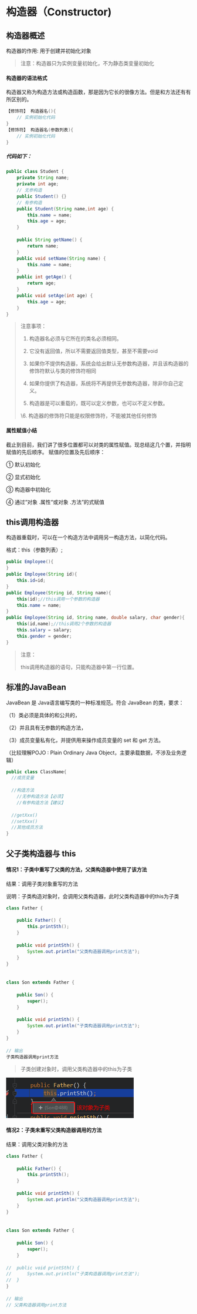 # 构造器（Constructor)

## 构造器概述

构造器的作用: 用于创建并初始化对象

>   注意：构造器只为实例变量初始化，不为静态类变量初始化

#### 构造器的语法格式

构造器又称为构造方法或构造函数，那是因为它长的很像方法。但是和方法还有有所区别的。

```java
【修饰符】 构造器名(){
    // 实例初始化代码
}
【修饰符】 构造器名(参数列表){
    // 实例初始化代码
}
```

##### 代码如下：

```java
public class Student {
    private String name;
    private int age;
    // 无参构造
    public Student() {} 
    // 有参构造
    public Student(String name,int age) {
        this.name = name;
        this.age = age; 
    }
    
    public String getName() {
        return name;
    }
    public void setName(String name) {
        this.name = name;
    }
    public int getAge() {
        return age;
    }
    public void setAge(int age) {
        this.age = age;
    }
}
```

>   注意事项：
>
>   1.  构造器名必须与它所在的类名必须相同。
>
>   2.  它没有返回值，所以不需要返回值类型，甚至不需要void
>
>   3.  如果你不提供构造器，系统会给出默认无参数构造器，并且该构造器的修饰符默认与类的修饰符相同
>
>   4.  如果你提供了构造器，系统将不再提供无参数构造器，除非你自己定义。
>
>   5.  构造器是可以重载的，既可以定义参数，也可以不定义参数。
>
>   \6. 构造器的修饰符只能是权限修饰符，不能被其他任何修饰

#### 属性赋值小结

截止到目前，我们讲了很多位置都可以对类的属性赋值。现总结这几个置，并指明赋值的先后顺序。 赋值的位置及先后顺序： 

① 默认初始化

② 显式初始化 

③ 构造器中初始化 

④ 通过“对象 .属性“或对象 .方法”的式赋值



## this调用构造器

构造器重载时，可以在一个构造方法中调用另一构造方法，以简化代码。

格式：this（参数列表）;

```java
public Employee(){
}
public Employee(String id){
    this.id=id;
}
public Employee(String id, String name){
    this(id);//this调用一个参数的构造器
    this.name = name;
}
public Employee(String id, String name, double salary, char gender){
    this(id,name);//this调用2个参数的构造器
    this.salary = salary;
    this.gender = gender;
}
```

>   注意：
>
>   this调用构造器的语句，只能构造器中第一行位置。



## 标准的JavaBean

JavaBean  是 Java语言编写类的一种标准规范。符合 JavaBean  的类，要求：

（1）类必须是具体的和公共的，

（2）并且具有无参数的构造方法，

（3）成员变量私有化，并提供用来操作成员变量的 set  和 get  方法。

（比较理解POJO : Plain Ordinary Java Object，主要承载数据，不涉及业务逻辑）

```java
public class ClassName{
  //成员变量
    
  //构造方法
    //无参构造方法【必须】
    //有参构造方法【建议】
    
  //getXxx()
  //setXxx()
  //其他成员方法
}
```



## 父子类构造器与 this

#### 情况1：子类中重写了父类的方法，父类构造器中使用了该方法

结果：调用子类对象重写的方法

说明：子类构造对象时，会调用父类构造器，此时父类构造器中的this为子类

```java
class Father {
	
	public Father() {
		this.printSth();
	}
	
	public void printSth() {
		System.out.println("父类构造器调用print方法");
	}
}


class Son extends Father {
	
	public Son() {
		super();
	}
	
	public void printSth() {
		System.out.println("子类构造器调用print方法");
	}
}

// 输出
子类构造器调用print方法
```

>   子类创建对象时，调用父类构造器中的this为子类

![image-20200907182238192](_images/image-20200907182238192.png)

#### 情况2：子类未重写父类构造器调用的方法

结果：调用父类对象的方法

```java
class Father {
	
	public Father() {
		this.printSth();
	}
	
	public void printSth() {
		System.out.println("父类构造器调用print方法");
	}
}


class Son extends Father {
	
	public Son() {
		super();
	}
	
//	public void printSth() {
//		System.out.println("子类构造器调用print方法");
//	}
}

// 输出
// 父类构造器调用print方法
```

